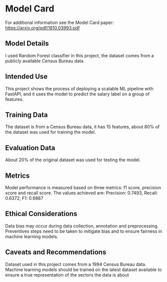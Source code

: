 # Model Card
For additional information see the Model Card paper: https://arxiv.org/pdf/1810.03993.pdf

## Model Details
I used Random Forest classifier in this project, the dataset comes from a publicly available Census Bureau data

## Intended Use
This project shows the process of deploying a scalable ML pipeline with FastAPI, and it uses the model to predict the salary label on a group of features.

## Training Data
The dataset is from a Census Bureau data, it has 15 features, about 80% of the dataset was used for training the model.

## Evaluation Data
About 20% of the original dataset was used for testing the model.

## Metrics
Model performance is measured based on three metrics: f1 score, precision score and recall score.
The values achieved are: Precision: 0.7493, Recall: 0.6372, F1: 0.6887

## Ethical Considerations
Data bias may occur during data collection, annotation and preprocessing. Preventives steps need to be taken to mitigate bias and to ensure fairness in machine learning models.

## Caveats and Recommendations
Dataset used in this project comes from a 1994 Census Bureau data. Machine learning models should be trained on the latest dataset available to ensure a true representation of the sectors the data is about